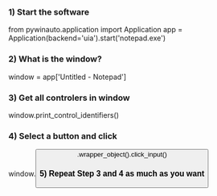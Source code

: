 ### 1) Start the software ###
from pywinauto.application import Application
app = Application(backend='uia').start('notepad.exe')


### 2) What is the window?  ###
window = app['Untitled - Notepad']


### 3) Get all controlers in window  ###
window.print_control_identifiers()


### 4) Select a button and click ###
window.<button info>.wrapper_object().click_input() 
  
  

### 5) Repeat Step 3 and 4 as much as you want ###

